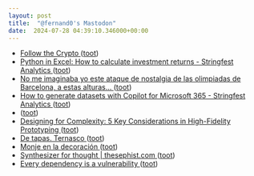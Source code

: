 ```yaml
---
layout: post
title:  "@fernand0's Mastodon"
date:  2024-07-28 04:39:10.346000+00:00
---
```

*  [Follow the Crypto ](https://simonwillison.net/2024/Jul/15/follow-the-crypto/#atom-everythin) ([toot](https://mastodon.social/@fernand0/112862268643517426))
*  [Python in Excel: How to calculate investment returns - Stringfest Analytics ](https://stringfestanalytics.com/python-in-excel-how-to-calculate-investment-returns) ([toot](https://mastodon.social/@fernand0/112861561332406532))
*  [No me imaginaba yo este ataque de nostalgia de las olimpiadas de Barcelona, a estas alturas... ](https://mastodon.social/@fernand0/112860131201710747) ([toot](https://mastodon.social/@fernand0/112860131201710747))
*  [How to generate datasets with Copilot for Microsoft 365 - Stringfest Analytics ](https://stringfestanalytics.com/how-to-generate-datasets-with-copilot-for-microsoft-365) ([toot](https://mastodon.social/@fernand0/112859904075382803))
*  [ ](https://mastodon.social/users/fernand0/statuses/112859662793439753/activity) ([toot](https://mastodon.social/users/fernand0/statuses/112859662793439753/activity))
*  [Designing for Complexity: 5 Key Considerations in High-Fidelity Prototyping ](https://www.appsilon.com/post/designing-for-complexit) ([toot](https://mastodon.social/@fernand0/112859609665597123))
*  [De tapas. Ternasco ](https://avecesunafoto.wordpress.com/2024/07/27/de-tapas-ternasco) ([toot](https://mastodon.social/@fernand0/112859608349144561))
*  [Monje en la decoración ](https://www.flickr.com/photos/fernand0/53860796810) ([toot](https://mastodon.social/@fernand0/112859580988380643))
*  [Synthesizer for thought \| thesephist.com ](https://thesephist.com/posts/synth) ([toot](https://mastodon.social/@fernand0/112859320355792409))
*  [Every dependency is a vulnerability ](https://reprog.wordpress.com/2024/06/09/every-dependency-is-a-vulnerability) ([toot](https://mastodon.social/@fernand0/112859117584829322))
